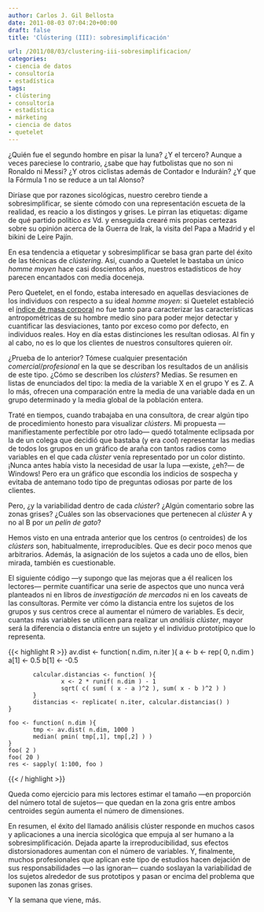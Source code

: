 ```yaml
---
author: Carlos J. Gil Bellosta
date: 2011-08-03 07:04:20+00:00
draft: false
title: 'Clústering (III): sobresimplificación'

url: /2011/08/03/clustering-iii-sobresimplificacion/
categories:
- ciencia de datos
- consultoría
- estadística
tags:
- clústering
- consultoría
- estadística
- márketing
- ciencia de datos
- quetelet
---
```


¿Quién fue el segundo hombre en pisar la luna? ¿Y el tercero? Aunque a veces pareciese lo contrario, ¿sabe que hay futbolistas que no son ni Ronaldo ni Messi? ¿Y otros ciclistas además de Contador e Induráin? ¿Y que la Fórmula 1 no se reduce a un tal Alonso?

Diríase que por razones sicológicas, nuestro cerebro tiende a sobresimplificar, se siente cómodo con una representación escueta de la realidad, es reacio a los distingos y grises. Le pirran las etiquetas: dígame de qué partido político _es_ Vd. y enseguida crearé mis propias certezas sobre su opinión acerca de la Guerra de Irak, la visita del Papa a Madrid y el bikini de Leire Pajín.

En esa tendencia a etiquetar y sobresimplificar se basa gran parte del éxito de las técnicas de _clústering_. Así, cuando a Quetelet le bastaba un único _homme moyen_ hace casi doscientos años, nuestros estadísticos de hoy parecen encantados con media doceneja.

Pero Quetelet, en el fondo, estaba interesado en aquellas desviaciones de los individuos con respecto a su ideal _homme moyen_: si Quetelet estableció el [índice de masa corporal](http://es.wikipedia.org/wiki/%C3%8Dndice_de_masa_corporal) no fue tanto para caracterizar las características antropométricas de su hombre medio sino para poder mejor detectar y cuantificar las desviaciones, tanto por exceso como por defecto, en individuos reales. Hoy en día estas distinciones les resultan odiosas. Al fin y al cabo, no es lo que los clientes de nuestros consultores quieren oír.

¿Prueba de lo anterior? Tómese cualquier presentación _comercial_/_profesional_ en la que se describan los resultados de un análisis de este tipo. ¿Cómo se describen los _clústers_? Medias. Se resumen en listas de enunciados del tipo: la media de la variable X en el grupo Y es Z. A lo más, ofrecen una comparación entre la media de una variable dada en un grupo determinado y la media global de la población entera.

Traté en tiempos, cuando trabajaba en una consultora, de crear algún tipo de procedimiento honesto para visualizar _clústers_. Mi propuesta —manifiestamente perfectible por otro lado— quedó totalmente eclipsada por la de un colega que decidió que bastaba (y era _cool_) representar las medias de todos los grupos en un gráfico de araña con tantos radios como variables en el que cada _clúster_ venía representado por un color distinto. ¡Nunca antes había visto la necesidad de usar la lupa —existe, ¿eh?— de Windows! Pero era un gráfico que escondía los indicios de sospecha y evitaba de antemano todo tipo de preguntas odiosas por parte de los clientes.

Pero, ¿y la variabilidad dentro de cada _clúster_? ¿Algún comentario sobre las zonas grises? ¿Cuáles son las observaciones que pertenecen al _clúster_ A y no al B por _un pelín de gato_?

Hemos visto en una entrada anterior que los centros (o centroides) de los _clústers_ son, habitualmente, irreproducibles. Que es decir poco menos que arbitrarios. Además, la asignación de los sujetos a cada uno de ellos, bien mirada, también es cuestionable.

El siguiente código —y supongo que las mejoras que a él realicen los lectores— permite cuantificar una serie de aspectos que uno nunca verá planteados ni en libros de _investigación de mercados_ ni en los caveats de las consultoras. Permite ver cómo la distancia entre los sujetos de los grupos y sus centros crece al aumentar el número de variables. Es decir, cuantas más variables se utilicen para realizar un _análisis clúster_, mayor será la diferencia o distancia entre un sujeto y el individuo prototípico que lo representa.



{{< highlight R >}}
    av.dist <- function( n.dim, n.iter ){
           a <- b <- rep( 0, n.dim )
           a[1] <- 0.5
           b[1] <- -0.5

           calcular.distancias <- function( ){
                   x <- 2 * runif( n.dim ) - 1
                   sqrt( c( sum( ( x - a )^2 ), sum( x - b )^2 ) )
           }
           distancias <- replicate( n.iter, calcular.distancias() )
    }

    foo <- function( n.dim ){
           tmp <- av.dist( n.dim, 1000 )
           median( pmin( tmp[,1], tmp[,2] ) )
    }
    foo( 2 )
    foo( 20 )
    res <- sapply( 1:100, foo )
{{< / highlight >}}


Queda como ejercicio para mis lectores estimar el tamaño —en proporción del número total de sujetos— que quedan en la zona gris entre ambos centroides según aumenta el número de dimensiones.

En resumen, el éxito del llamado análisis clúster responde en muchos casos y aplicaciones a una inercia sicológica que empuja al ser humano a la sobresimplificación. Dejada aparte la irreproducibilidad, sus efectos distorsionadores aumentan con el número de variables. Y, finalmente, muchos profesionales que aplican este tipo de estudios hacen dejación de sus responsabilidades —o las ignoran— cuando soslayan la variabilidad de los sujetos alrededor de sus prototipos y pasan or encima del problema que suponen las zonas grises.

Y la semana que viene, más.

